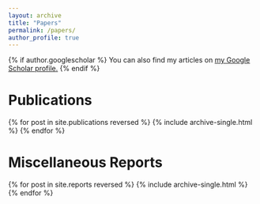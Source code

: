 ```yaml
---
layout: archive
title: "Papers"
permalink: /papers/
author_profile: true
---
```


{% if author.googlescholar %}
  You can also find my articles on <u><a href="{{author.googlescholar}}">my Google Scholar profile</a>.</u>
{% endif %}

<!-- {% include base_path %} -->


Publications
==========
{% for post in site.publications reversed %}
  {% include archive-single.html %}
{% endfor %}

<!-- Preprints
=========
{% for post in site.preprints reversed %}
  {% include archive-single.html %}
{% endfor %} -->

Miscellaneous Reports
==========
{% for post in site.reports reversed %}
  {% include archive-single.html %}
{% endfor %}
